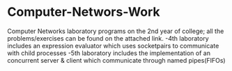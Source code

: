# Computer-Networs-Work
Computer Networks laboratory programs on the 2nd year of college; all the problems/exercises can be found on the attached link.
-4th laboratory includes an expression evaluator which uses socketpairs to communicate with child processes
-5th laboratory includes the implementation of an concurrent server &amp; client which communicate through named pipes(FIFOs)
